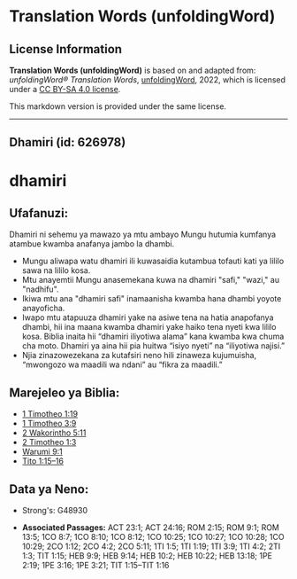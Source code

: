 # Translation Words (unfoldingWord)

## License Information

**Translation Words (unfoldingWord)** is based on and adapted from: _unfoldingWord® Translation Words_, [unfoldingWord](https://unfoldingword.org/utw), 2022, which is licensed under a [CC BY-SA 4.0 license](https://creativecommons.org/licenses/by-sa/4.0/legalcode.en).

This markdown version is provided under the same license.



--------------------------------

## Dhamiri (id: 626978)

dhamiri
=======

Ufafanuzi:
----------

Dhamiri ni sehemu ya mawazo ya mtu ambayo Mungu hutumia kumfanya atambue kwamba anafanya jambo la dhambi.

* Mungu aliwapa watu dhamiri ili kuwasaidia kutambua tofauti kati ya lililo sawa na lililo kosa.
* Mtu anayemtii Mungu anasemekana kuwa na dhamiri "safi," "wazi," au "nadhifu".
* Ikiwa mtu ana "dhamiri safi" inamaanisha kwamba hana dhambi yoyote anayoficha.
* Iwapo mtu atapuuza dhamiri yake na asiwe tena na hatia anapofanya dhambi, hii ina maana kwamba dhamiri yake haiko tena nyeti kwa lililo kosa. Biblia inaita hii “dhamiri iliyotiwa alama” kana kwamba kwa chuma cha moto. Dhamiri ya aina hii pia huitwa “isiyo nyeti” na “iliyotiwa najisi.”
* Njia zinazowezekana za kutafsiri neno hili zinaweza kujumuisha, “mwongozo wa maadili wa ndani” au “fikra za maadili.”

Marejeleo ya Biblia:
--------------------

* [1 Timotheo 1:19](https://ref.ly/1Tim1:19)
* [1 Timotheo 3:9](https://ref.ly/1Tim3:9)
* [2 Wakorintho 5:11](https://ref.ly/2Cor5:11)
* [2 Timotheo 1:3](https://ref.ly/2Tim1:3)
* [Warumi 9:1](https://ref.ly/Rom9:1)
* [Tito 1:15–16](https://ref.ly/Titus1:15-Titus1:16)

Data ya Neno:
-------------

* Strong's: G48930

* **Associated Passages:** ACT 23:1; ACT 24:16; ROM 2:15; ROM 9:1; ROM 13:5; 1CO 8:7; 1CO 8:10; 1CO 8:12; 1CO 10:25; 1CO 10:27; 1CO 10:28; 1CO 10:29; 2CO 1:12; 2CO 4:2; 2CO 5:11; 1TI 1:5; 1TI 1:19; 1TI 3:9; 1TI 4:2; 2TI 1:3; TIT 1:15; HEB 9:9; HEB 9:14; HEB 10:2; HEB 10:22; HEB 13:18; 1PE 2:19; 1PE 3:16; 1PE 3:21; TIT 1:15–TIT 1:16

